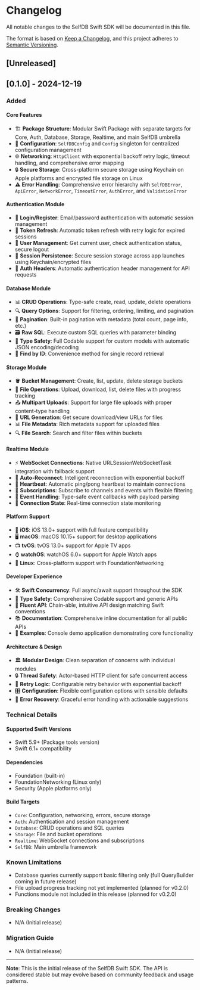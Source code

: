 # Changelog

All notable changes to the SelfDB Swift SDK will be documented in this file.

The format is based on [Keep a Changelog](https://keepachangelog.com/en/1.0.0/),
and this project adheres to [Semantic Versioning](https://semver.org/spec/v2.0.0.html).

## [Unreleased]

## [0.1.0] - 2024-12-19

### Added

#### Core Features
- 🏗️ **Package Structure**: Modular Swift Package with separate targets for Core, Auth, Database, Storage, Realtime, and main SelfDB umbrella
- 🔧 **Configuration**: `SelfDBConfig` and `Config` singleton for centralized configuration management
- 🌐 **Networking**: `HttpClient` with exponential backoff retry logic, timeout handling, and comprehensive error mapping
- 🔒 **Secure Storage**: Cross-platform secure storage using Keychain on Apple platforms and encrypted file storage on Linux
- ⚠️ **Error Handling**: Comprehensive error hierarchy with `SelfDBError`, `ApiError`, `NetworkError`, `TimeoutError`, `AuthError`, and `ValidationError`

#### Authentication Module
- 🔐 **Login/Register**: Email/password authentication with automatic session management
- 🔄 **Token Refresh**: Automatic token refresh with retry logic for expired sessions
- 👤 **User Management**: Get current user, check authentication status, secure logout
- 💾 **Session Persistence**: Secure session storage across app launches using Keychain/encrypted files
- 🔑 **Auth Headers**: Automatic authentication header management for API requests

#### Database Module
- 📊 **CRUD Operations**: Type-safe create, read, update, delete operations
- 🔍 **Query Options**: Support for filtering, ordering, limiting, and pagination
- 📄 **Pagination**: Built-in pagination with metadata (total count, page info, etc.)
- 🗃️ **Raw SQL**: Execute custom SQL queries with parameter binding
- 🎯 **Type Safety**: Full Codable support for custom models with automatic JSON encoding/decoding
- 🔎 **Find by ID**: Convenience method for single record retrieval

#### Storage Module
- 🪣 **Bucket Management**: Create, list, update, delete storage buckets
- 📁 **File Operations**: Upload, download, list, delete files with progress tracking
- 📤 **Multipart Uploads**: Support for large file uploads with proper content-type handling
- 🔗 **URL Generation**: Get secure download/view URLs for files
- 📊 **File Metadata**: Rich metadata support for uploaded files
- 🔍 **File Search**: Search and filter files within buckets

#### Realtime Module
- ⚡ **WebSocket Connections**: Native URLSessionWebSocketTask integration with fallback support
- 🔄 **Auto-Reconnect**: Intelligent reconnection with exponential backoff
- 💓 **Heartbeat**: Automatic ping/pong heartbeat to maintain connections
- 📢 **Subscriptions**: Subscribe to channels and events with flexible filtering
- 🎯 **Event Handling**: Type-safe event callbacks with payload parsing
- 🔌 **Connection State**: Real-time connection state monitoring

#### Platform Support
- 🍎 **iOS**: iOS 13.0+ support with full feature compatibility
- 🖥️ **macOS**: macOS 10.15+ support for desktop applications
- 📺 **tvOS**: tvOS 13.0+ support for Apple TV apps
- ⌚ **watchOS**: watchOS 6.0+ support for Apple Watch apps
- 🐧 **Linux**: Cross-platform support with FoundationNetworking

#### Developer Experience
- 🛠️ **Swift Concurrency**: Full async/await support throughout the SDK
- 📝 **Type Safety**: Comprehensive Codable support and generic APIs
- 🎯 **Fluent API**: Chain-able, intuitive API design matching Swift conventions
- 📚 **Documentation**: Comprehensive inline documentation for all public APIs
- 🧪 **Examples**: Console demo application demonstrating core functionality

#### Architecture & Design
- 🏛️ **Modular Design**: Clean separation of concerns with individual modules
- 🔒 **Thread Safety**: Actor-based HTTP client for safe concurrent access
- 🔄 **Retry Logic**: Configurable retry behavior with exponential backoff
- 🎛️ **Configuration**: Flexible configuration options with sensible defaults
- 🚨 **Error Recovery**: Graceful error handling with actionable suggestions

### Technical Details

#### Supported Swift Versions
- Swift 5.9+ (Package tools version)
- Swift 6.1+ compatibility

#### Dependencies
- Foundation (built-in)
- FoundationNetworking (Linux only)
- Security (Apple platforms only)

#### Build Targets
- `Core`: Configuration, networking, errors, secure storage
- `Auth`: Authentication and session management  
- `Database`: CRUD operations and SQL queries
- `Storage`: File and bucket operations
- `Realtime`: WebSocket connections and subscriptions
- `SelfDB`: Main umbrella framework

### Known Limitations
- Database queries currently support basic filtering only (full QueryBuilder coming in future release)
- File upload progress tracking not yet implemented (planned for v0.2.0)
- Functions module not included in this release (planned for v0.2.0)

### Breaking Changes
- N/A (Initial release)

### Migration Guide
- N/A (Initial release)

---

**Note**: This is the initial release of the SelfDB Swift SDK. The API is considered stable but may evolve based on community feedback and usage patterns.
